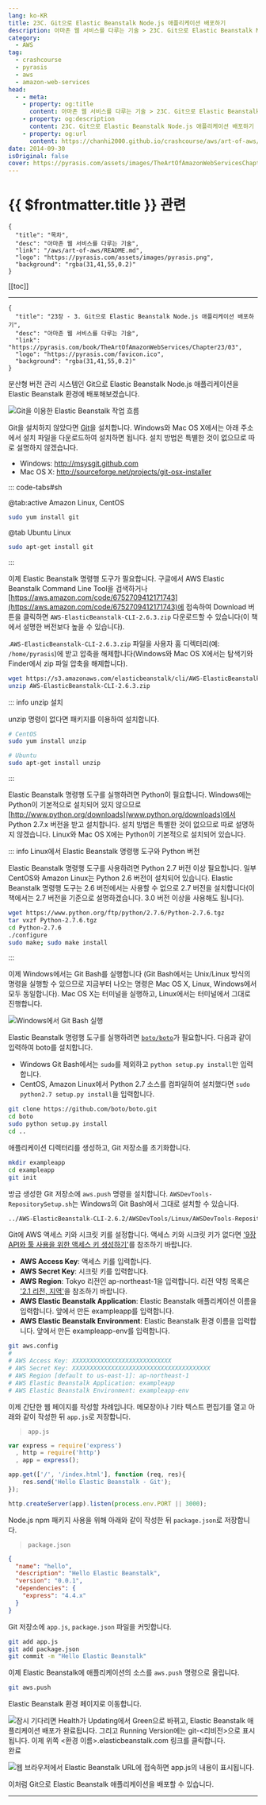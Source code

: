 ```yaml
---
lang: ko-KR
title: 23C. Git으로 Elastic Beanstalk Node.js 애플리케이션 배포하기
description: 아마존 웹 서비스를 다루는 기술 > 23C. Git으로 Elastic Beanstalk Node.js 애플리케이션 배포하기
category:
  - AWS
tag: 
  - crashcourse
  - pyrasis
  - aws 
  - amazon-web-services
head:
  - - meta:
    - property: og:title
      content: 아마존 웹 서비스를 다루는 기술 > 23C. Git으로 Elastic Beanstalk Node.js 애플리케이션 배포하기
    - property: og:description
      content: 23C. Git으로 Elastic Beanstalk Node.js 애플리케이션 배포하기
    - property: og:url
      content: https://chanhi2000.github.io/crashcourse/aws/art-of-aws/23C.html
date: 2014-09-30
isOriginal: false
cover: https://pyrasis.com/assets/images/TheArtOfAmazonWebServicesChapter23/25.png
---
```


# {{ $frontmatter.title }} 관련

```component VPCard
{
  "title": "목차",
  "desc": "아마존 웹 서비스를 다루는 기술",
  "link": "/aws/art-of-aws/README.md",
  "logo": "https://pyrasis.com/assets/images/pyrasis.png",
  "background": "rgba(31,41,55,0.2)"
}
```

[[toc]]

---

```component VPCard
{
  "title": "23장 - 3. Git으로 Elastic Beanstalk Node.js 애플리케이션 배포하기",
  "desc": "아마존 웹 서비스를 다루는 기술",
  "link": "https://pyrasis.com/book/TheArtOfAmazonWebServices/Chapter23/03",
  "logo": "https://pyrasis.com/favicon.ico",
  "background": "rgba(31,41,55,0.2)"
}
```

분산형 버전 관리 시스템인 Git으로 Elastic Beanstalk Node.js 애플리케이션을 Elastic Beanstalk 환경에 배포해보겠습니다.

![Git을 이용한 Elastic Beanstalk 작업 흐름](https://pyrasis.com/assets/images/TheArtOfAmazonWebServicesChapter23/25.png)

Git을 설치하지 않았다면 [<FontIcon icon="iconfont icon-git"/>Git](http://git-scm.com)을 설치합니다. <FontIcon icon="fa-brands fa-windows"/>Windows와 <FontIcon icon="iconfont icon-macos"/>Mac OS X에서는 아래 주소에서 설치 파일을 다운로드하여 설치하면 됩니다. 설치 방법은 특별한 것이 없으므로 따로 설명하지 않겠습니다.

- Windows: <a href="http://msysgit.github.com" target="_blank" rel="nofollow">http://msysgit.github.com</a>
- Mac OS X: <a href="http://sourceforge.net/projects/git-osx-installer" target="_blank" rel="nofollow">http://sourceforge.net/projects/git-osx-installer</a>

::: code-tabs#sh

@tab:active <FontIcon icon="fa-brands fa-aws"/>Amazon Linux, <FontIcon icon="fa-brands fa-centos"/>CentOS

```sh
sudo yum install git
```

@tab <FontIcon icon="fa-brands fa-ubuntu"/>Ubuntu Linux

```sh
sudo apt-get install git
```

:::

이제 Elastic Beanstalk 명령행 도구가 필요합니다. 구글에서 AWS Elastic Beanstalk Command Line Tool을 검색하거나 [https://aws.amazon.com/code/6752709412171743](https://aws.amazon.com/code/6752709412171743)에 접속하여 Download 버튼을 클릭하면 <FontIcon icon="fas fa-file-zipper"/>`AWS-ElasticBeanstalk-CLI-2.6.3.zip` 다운로드할 수 있습니다(이 책에서 설명한 버전보다 높을 수 있습니다).

.<FontIcon icon="fas fa-file-zipper"/>`AWS-ElasticBeanstalk-CLI-2.6.3.zip` 파일을 사용자 홈 디렉터리(예: <FontIcon icon="fas fa-folder-open"/>`/home/pyrasis`)에 받고 압축을 해제합니다(Windows와 Mac OS X에서는 탐색기와 Finder에서 zip 파일 압축을 해제합니다).

```sh
wget https://s3.amazonaws.com/elasticbeanstalk/cli/AWS-ElasticBeanstalk-CLI-2.6.3.zip
unzip AWS-ElasticBeanstalk-CLI-2.6.3.zip
```

::: info unzip 설치

unzip 명령이 없다면 패키지를 이용하여 설치합니다.

```sh
# CentOS
sudo yum install unzip
```

```sh
# Ubuntu
sudo apt-get install unzip
```

:::

Elastic Beanstalk 명령행 도구를 실행하려면 Python이 필요합니다. Windows에는 Python이 기본적으로 설치되어 있지 않으므로 [<FontIcon icon="fas fa-globe"/>http://www.python.org/downloads](www.python.org/downloads)에서 <FontIcon icon="fa-brands fa-python"/>Python 2.7.x 버전을 받고 설치합니다. 설치 방법은 특별한 것이 없으므로 따로 설명하지 않겠습니다. Linux와 Mac OS X에는 Python이 기본적으로 설치되어 있습니다.

::: info Linux에서 Elastic Beanstalk 명령행 도구와 Python 버전

Elastic Beanstalk 명령행 도구를 사용하려면 Python 2.7 버전 이상 필요합니다. 일부 CentOS와 Amazon Linux는 Python 2.6 버전이 설치되어 있습니다. Elastic Beanstalk 명령행 도구는 2.6 버전에서는 사용할 수 없으로 2.7 버전을 설치합니다(이 책에서는 2.7 버전을 기준으로 설명하겠습니다. 3.0 버전 이상을 사용해도 됩니다).

```sh
wget https://www.python.org/ftp/python/2.7.6/Python-2.7.6.tgz
tar vxzf Python-2.7.6.tgz
cd Python-2.7.6
./configure
sudo make; sudo make install
```

:::

이제 Windows에서는 Git Bash를 실행합니다 (Git Bash에서는 Unix/Linux 방식의 명령을 실행할 수 있으므로 지금부터 나오는 명령은 Mac OS X, Linux, Windows에서 모두 동일합니다). Mac OS X는 터미널을 실행하고, Linux에서는 터미널에서 그대로 진행합니다.

![Windows에서 Git Bash 실행](https://pyrasis.com/assets/images/TheArtOfAmazonWebServicesChapter23/26_.png)

Elastic Beanstalk 명령행 도구를 실행하려면 [<FontIcon icon="iconfont icon-github"/>`boto/boto`](https://github.com/boto/boto)가 필요합니다. 다음과 같이 입력하여 boto를 설치합니다.

- Windows Git Bash에서는 `sudo`를 제외하고 `python setup.py install`만 입력합니다.
- CentOS, Amazon Linux에서 Python 2.7 소스를 컴파일하여 설치했다면 `sudo python2.7 setup.py install`을 입력합니다.

```sh
git clone https://github.com/boto/boto.git
cd boto
sudo python setup.py install
cd ..
```

애플리케이션 디렉터리를 생성하고, Git 저장소를 초기화합니다.

```sh
mkdir exampleapp
cd exampleapp
git init
```

방금 생성한 Git 저장소에 `aws.push` 명령을 설치합니다. <FontIcon icon="iconfont icon-shell"/>`AWSDevTools-RepositorySetup.sh`는 Windows의 Git Bash에서 그대로 설치할 수 있습니다.

```sh
../AWS-ElasticBeanstalk-CLI-2.6.2/AWSDevTools/Linux/AWSDevTools-RepositorySetup.sh
```

Git에 AWS 액세스 키와 시크릿 키를 설정합니다. 액세스 키와 시크릿 키가 없다면 ['9장 API와 툴 사용을 위한 액세스 키 생성하기'](/aws/art-of-aws/09.md)를 참조하기 바랍니다.

- **AWS Access Key**: 액세스 키를 입력합니다.
- **AWS Secret Key**: 시크릿 키를 입력합니다.
- **AWS Region**: Tokyo 리전인 ap-northeast-1을 입력합니다. 리전 약칭 목록은 ['2.1 리전, 지역'](/aws/art-of-aws/02A.md)을 참조하기 바랍니다.
- **AWS Elastic Beanstalk Application**: Elastic Beanstalk 애플리케이션 이름을 입력합니다. 앞에서 만든 exampleapp를 입력합니다.
- **AWS Elastic Beanstalk Environment**: Elastic Beanstalk 환경 이름을 입력합니다. 앞에서 만든 exampleapp-env를 입력합니다.

```sh
git aws.config
# 
# AWS Access Key: XXXXXXXXXXXXXXXXXXXXXXXXXXXX
# AWS Secret Key: XXXXXXXXXXXXXXXXXXXXXXXXXXXXXXXXXXXXXXX
# AWS Region [default to us-east-1]: ap-northeast-1
# AWS Elastic Beanstalk Application: exampleapp
# AWS Elastic Beanstalk Environment: exampleapp-env
```

이제 간단한 웹 페이지를 작성할 차례입니다. 메모장이나 기타 텍스트 편집기를 열고 아래와 같이 작성한 뒤 <FontIcon icon="fa-brands fa-js"/>`app.js`로 저장합니다.

> <FontIcon icon="fa-brands fa-js"/>`app.js`

```js
var express = require('express')
  , http = require('http')
  , app = express();

app.get(['/', '/index.html'], function (req, res){
    res.send('Hello Elastic Beanstalk - Git');
});

http.createServer(app).listen(process.env.PORT || 3000);
```

Node.js npm 패키지 사용을 위해 아래와 같이 작성한 뒤 <FontIcon icon="iconfont icon-json"/>`package.json`로 저장합니다.

> <FontIcon icon="iconfont icon-json"/>`package.json`

```json
{
  "name": "hello",
  "description": "Hello Elastic Beanstalk",
  "version": "0.0.1",
  "dependencies": {
    "express": "4.4.x"
  }
}
```

Git 저장소에 <FontIcon icon="fa-brands fa-js"/>`app.js`, <FontIcon icon="iconfont icon-json"/>`package.json` 파일을 커밋합니다.

```sh
git add app.js
git add package.json
git commit -m "Hello Elastic Beanstalk"
```

이제 Elastic Beanstalk에 애플리케이션의 소스를 `aws.push` 명령으로 올립니다.

```sh
git aws.push
```

Elastic Beanstalk 환경 페이지로 이동합니다.

![잠시 기다리면 Health가 Updating에서 Green으로 바뀌고, Elastic Beanstalk 애플리케이션 배포가 완료됩니다. 그리고 Running Version에는 `git-<리비전>`으로 표시됩니다. 이제 위쪽 `<환경 이름>.elasticbeanstalk.com` 링크를 클릭합니다.](https://pyrasis.com/assets/images/TheArtOfAmazonWebServicesChapter23/27_.png)완료

![웹 브라우저에서 Elastic Beanstalk URL에 접속하면 <FontIcon icon="fa-brands fa-js"/>`app.js`의 내용이 표시됩니다.](https://pyrasis.com/assets/images/TheArtOfAmazonWebServicesChapter23/28_.png)

이처럼 Git으로 Elastic Beanstalk 애플리케이션을 배포할 수 있습니다.

---

<TagLinks />
